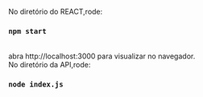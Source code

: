 
No diretório do REACT,rode:

### `npm start`
<br>
abra http://localhost:3000 para visualizar no navegador.
<br>
No diretório da API,rode:


### `node index.js`


